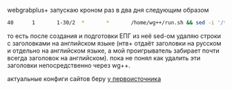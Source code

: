 webgrabplus+ запускаю кроном раз в два дня следующим образом
```bash
40      1       1-30/2  *       *       /home/wg++/run.sh && sed -i '/title lang="en"/d' /var/www/html/epg/epg.xml
```
то есть после создания и подготовки ЕПГ из неё sed-ом удаляю строки с заголовками на английском языке (нтв+ отдаёт заголовки на русском и отдельно на английском языке, а мой проигрыватель забирает почти всегда заголовок на английском). пока не понял как удалить эти заголовки непосредственно через wg++.

актуальные конфиги сайтов беру [у первоисточника](https://github.com/SilentButeo2/webgrabplus-siteinipack/tree/master/siteini.pack/Russia)
